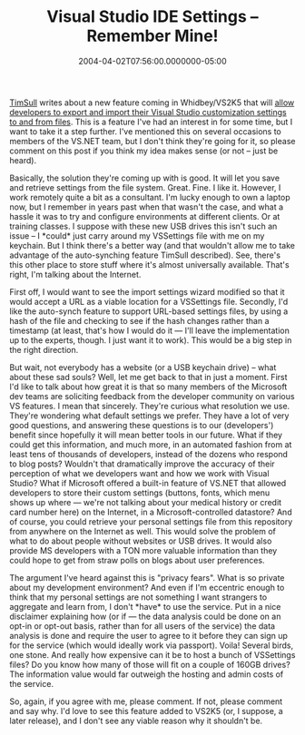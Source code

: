 ﻿---
title: Visual Studio IDE Settings – Remember Mine!
date: "2004-04-02T07:56:00.0000000-05:00"
description: TimSull writes about a new feature coming in Whidbey/VS2K5 that will allow developers to export and import their Visual Studio customization settings to and from files. This is a feature I've had an interest in for some time, but I want to take it a step further.
featuredImage: /img/vscode-760x360.png
---

[TimSull](http://blogs.msdn.com/timsull) writes about a new feature coming in Whidbey/VS2K5 that will [allow developers to export and import their Visual Studio customization settings to and from files](http://blogs.msdn.com/timsull/archive/2004/04/01/105959.aspx). This is a feature I've had an interest in for some time, but I want to take it a step further. I've mentioned this on several occasions to members of the VS.NET team, but I don't think they're going for it, so please comment on this post if you think my idea makes sense (or not – just be heard).

Basically, the solution they're coming up with is good. It will let you save and retrieve settings from the file system. Great. Fine. I like it. However, I work remotely quite a bit as a consultant. I'm lucky enough to own a laptop now, but I remember in years past when that wasn't the case, and what a hassle it was to try and configure environments at different clients. Or at training classes. I suppose with these new USB drives this isn't such an issue – I \*could\* just carry around my VSSettings file with me on my keychain. But I think there's a better way (and that wouldn't allow me to take advantage of the auto-synching feature TimSull described). See, there's this other place to store stuff where it's almost universally available. That's right, I'm talking about the Internet.

First off, I would want to see the import settings wizard modified so that it would accept a URL as a viable location for a VSSettings file. Secondly, I'd like the auto-synch feature to support URL-based settings files, by using a hash of the file and checking to see if the hash changes rather than a timestamp (at least, that's how I would do it — I'll leave the implementation up to the experts, though. I just want it to work). This would be a big step in the right direction.

But wait, not everybody has a website (or a USB keychain drive) – what about these sad souls? Well, let me get back to that in just a moment. First I'd like to talk about how great it is that so many members of the Microsoft dev teams are soliciting feedback from the developer community on various VS features. I mean that sincerely. They're curious what resolution we use. They're wondering what default settings we prefer. They have a lot of very good questions, and answering these questions is to our (developers') benefit since hopefully it will mean better tools in our future. What if they could get this information, and much more, in an automated fashion from at least tens of thousands of developers, instead of the dozens who respond to blog posts? Wouldn't that dramatically improve the accuracy of their perception of what we developers want and how we work with Visual Studio? What if Microsoft offered a built-in feature of VS.NET that allowed developers to store their custom settings (buttons, fonts, which menu shows up where — we're not talking about your medical history or credit card number here) on the Internet, in a Microsoft-controlled datastore? And of course, you could retrieve your personal settings file from this repository from anywhere on the Internet as well. This would solve the problem of what to do about people without websites or USB drives. It would also provide MS developers with a TON more valuable information than they could hope to get from straw polls on blogs about user preferences.

The argument I've heard against this is "privacy fears". What is so private about my development environment? And even if I'm eccentric enough to think that my personal settings are not something I want strangers to aggregate and learn from, I don't \*have\* to use the service. Put in a nice disclaimer explaining how (or if — the data analysis could be done on an opt-in or opt-out basis, rather than for all users of the service) the data analysis is done and require the user to agree to it before they can sign up for the service (which would ideally work via passport). Voila! Several birds, one stone. And really how expensive can it be to host a bunch of VSSettings files? Do you know how many of those will fit on a couple of 160GB drives? The information value would far outweigh the hosting and admin costs of the service.

So, again, if you agree with me, please comment. If not, please comment and say why. I'd love to see this feature added to VS2K5 (or, I suppose, a later release), and I don't see any viable reason why it shouldn't be.

